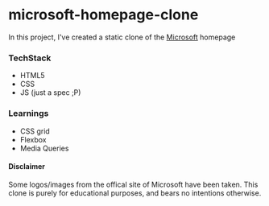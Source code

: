 # microsoft-homepage-clone

In this project, I've created a static clone of the [Microsoft](https://www.microsoft.com/) homepage

### TechStack

- HTML5
- CSS
- JS (just a spec ;P)

### Learnings

- CSS grid
- Flexbox
- Media Queries

#### Disclaimer

Some logos/images from the offical site of Microsoft have been taken.
This clone is purely for educational purposes, and bears no intentions otherwise.
